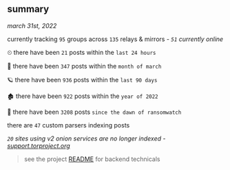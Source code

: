 
## summary
_march 31st, 2022_

currently tracking `95` groups across `135` relays & mirrors - _`51` currently online_

⏲ there have been `21` posts within the `last 24 hours`

🦈 there have been `347` posts within the `month of march`

🪐 there have been `936` posts within the `last 90 days`

🏚 there have been `922` posts within the `year of 2022`

🦕 there have been `3208` posts `since the dawn of ransomwatch`

there are `47` custom parsers indexing posts

_`20` sites using v2 onion services are no longer indexed - [support.torproject.org](https://support.torproject.org/onionservices/v2-deprecation/)_

> see the project [README](https://github.com/thetanz/ransomwatch#ransomwatch--) for backend technicals
